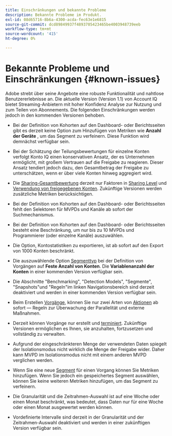 ```yaml
---
title: Einschränkungen und bekannte Probleme
description: Bekannte Probleme im Produkt.
exl-id: 08d65716-8b6a-4300-acda-fec63e1e6815
source-git-commit: dcd89849937f4893705423465be4003948739eeb
workflow-type: tm+mt
source-wordcount: '415'
ht-degree: 0%

---
```


# Bekannte Probleme und Einschränkungen {#known-issues}

Adobe strebt über seine Angebote eine robuste Funktionalität und nahtlose Benutzererlebnisse an. Die aktuelle Version (Version 1.1) von Account IQ bietet Streaming-Anbietern mit hoher Konfidenz Analyse zur Nutzung und zum Teilen von Abonnements. Die folgenden Einschränkungen werden jedoch in den kommenden Versionen behoben.

* Bei der Definition von Kohorten auf den Dashboard- oder Berichtsseiten gibt es derzeit keine Option zum Hinzufügen von Metriken wie **Anzahl der Geräte** , um das Segment zu verfeinern. Diese Funktion wird demnächst verfügbar sein.

* Bei der Schätzung der Teilungsbewertungen für einzelne Konten verfolgt Konto IQ einen konservativen Ansatz, der es Unternehmen ermöglicht, mit großem Vertrauen auf die Freigabe zu reagieren. Dieser Ansatz tendiert jedoch dazu, den Gesamtbetrag der Freigabe zu unterschätzen, wenn er über viele Konten hinweg aggregiert wird.

* Die [Sharing-Gesamtbewertung](/help/AccountIQ/dashboard.md#overall-sharing-score) derzeit nur Faktoren in [Sharing Level](/help/AccountIQ/dashboard.md#sharing-level) und [Verwendung von freigegebenen Konten](/help/AccountIQ/dashboard.md#usage-from-shared-accounts). Zukünftige Versionen werden zusätzliche Metriken berücksichtigen.

* Bei der Definition von Kohorten auf den Dashboard- oder Berichtsseiten fehlt den Selektoren für MVPDs und Kanäle ab sofort der Suchmechanismus.

* Bei der Definition von Kohorten auf den Dashboard- oder Berichtsseiten besteht eine Beschränkung, um nur bis zu 10 MVPDs und Programmierer (oder einzelne Kanäle) auszuwählen.

* Die Option, Kontostatistiken zu exportieren, ist ab sofort auf den Export von 1000 Konten beschränkt.

* Die auszuwählende Option [Segmenttyp](#segment-type) bei der Definition von Vorgängen auf **Feste Anzahl von Konten**. Die **Variablenanzahl der Konten** in einer kommenden Version verfügbar sein.

* Die Abschnitte &quot;Benchmarking&quot;, &quot;Detection Models&quot;, &quot;Segmente&quot;, &quot;Snapshots&quot;und &quot;Regeln&quot;im linken Navigationsbereich sind derzeit deaktiviert und werden in einer kommenden Version verfügbar sein.

* Beim Erstellen [Vorgänge](/help/AccountIQ/operation-affecting-user-segment.md), können Sie nur zwei Arten von [Aktionen](/help/AccountIQ/operation-affecting-user-segment.md) ab sofort — Regeln zur Überwachung der Parallelität und externe Maßnahmen.

* Derzeit können Vorgänge nur erstellt und [terminiert](/help/AccountIQ/operation-affecting-user-segment.md#action). Zukünftige Versionen ermöglichen es Ihnen, sie anzuhalten, fortzusetzen und vollständig zu verwalten.

* Aufgrund der eingeschränkteren Menge der verwendeten Daten spiegelt der Isolationsmodus nicht wirklich die Menge der Freigabe wider. Daher kann MVPD im Isolationsmodus nicht mit einem anderen MVPD verglichen werden. <!--do we need to separate out this limitation, which is from a different persona i.e. only for Programmer persona?-->

* Wenn Sie eine neue [Segment](/help/AccountIQ/segments-timeframe.md) für einen Vorgang können Sie Metriken hinzufügen. Wenn Sie jedoch ein gespeichertes Segment auswählen, können Sie keine weiteren Metriken hinzufügen, um das Segment zu verfeinern.

* Die Granularität und die Zeitrahmen-Auswahl ist auf eine Woche oder einen Monat beschränkt, was bedeutet, dass Daten nur für eine Woche oder einen Monat ausgewertet werden können.

* Vordefinierte Intervalle sind derzeit in der Granularität und der Zeitrahmen-Auswahl deaktiviert und werden in einer zukünftigen Version verfügbar sein.
